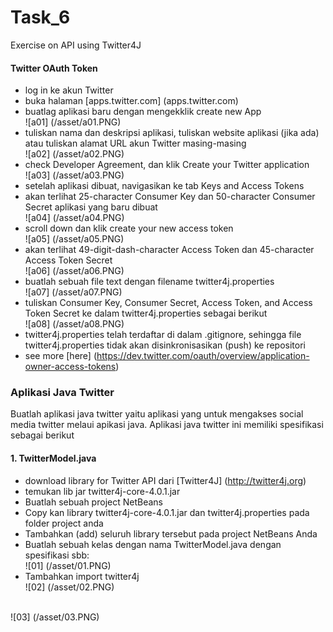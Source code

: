 # Task_6
Exercise on API using Twitter4J

#### Twitter OAuth Token
 * log in ke akun Twitter
 * buka halaman [apps.twitter.com] (apps.twitter.com)
 * buatlag aplikasi baru dengan mengekklik create new App<br>
 	![a01] (/asset/a01.PNG) <br>
 * tuliskan nama dan deskripsi aplikasi, tuliskan website aplikasi (jika ada) atau tuliskan alamat URL akun Twitter masing-masing<br>
 	![a02] (/asset/a02.PNG) <br>
 * check Developer Agreement, dan klik Create your Twitter application<br>
 	![a03] (/asset/a03.PNG) <br>
 * setelah aplikasi dibuat, navigasikan ke tab Keys and Access Tokens
 * akan terlihat 25-character Consumer Key dan 50-character Consumer Secret aplikasi yang baru dibuat<br>
 	![a04] (/asset/a04.PNG) <br>
 * scroll down dan klik create your new access token<br>
	![a05] (/asset/a05.PNG) <br>
 * akan terlihat 49-digit-dash-character Access Token dan 45-character Access Token Secret<br>
 	![a06] (/asset/a06.PNG) <br>
 * buatlah sebuah file text dengan filename twitter4j.properties<br>
	![a07] (/asset/a07.PNG) <br>
 * tuliskan Consumer Key, Consumer Secret, Access Token, and Access Token Secret ke dalam twitter4j.properties sebagai berikut<br>
 	![a08] (/asset/a08.PNG) <br>
 * twitter4j.properties telah terdaftar di dalam .gitignore, sehingga file twitter4j.properties tidak akan disinkronisasikan (push) ke repositori
 * see more [here] (https://dev.twitter.com/oauth/overview/application-owner-access-tokens)


### Aplikasi Java Twitter
Buatlah aplikasi java twitter yaitu aplikasi yang untuk mengakses social media twitter melaui apikasi java. Aplikasi java twitter ini memiliki spesifikasi sebagai berikut

#### 1. TwitterModel.java
* download library for Twitter API dari [Twitter4J] (http://twitter4j.org)
* temukan lib jar twitter4j-core-4.0.1.jar
* Buatlah sebuah project NetBeans
* Copy kan library twitter4j-core-4.0.1.jar dan twitter4j.properties pada folder project anda
* Tambahkan (add) seluruh library tersebut pada project NetBeans Anda
* Buatlah sebuah kelas dengan nama TwitterModel.java dengan spesifikasi sbb:<br>
	![01] (/asset/01.PNG) <br>
* Tambahkan import twitter4j<br>
	![02] (/asset/02.PNG) <br>


<br>
	![03] (/asset/03.PNG) <br>